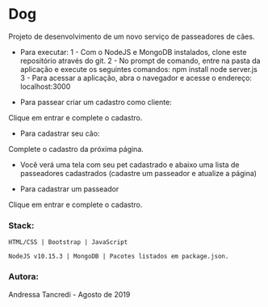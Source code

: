 # Dog
Projeto de desenvolvimento de um novo serviço de passeadores de cães.

* Para executar:
1 - Com o NodeJS e MongoDB instalados, clone este repositório através do git.
2 - No prompt de comando, entre na pasta da aplicação e execute os seguintes comandos:
npm install
node server.js
3 - Para acessar a aplicação, abra o navegador e acesse o endereço:
localhost:3000

* Para passear criar um cadastro como cliente:

Clique em entrar e complete o cadastro.

* Para cadastrar seu cão:

Complete o cadastro da próxima página.

* Você verá uma tela com seu pet cadastrado e abaixo uma lista de passeadores cadastrados (cadastre um passeador e atualize a página)

* Para cadastrar um passeador

Clique em entrar e complete o cadastro. 

### Stack: ###

`HTML/CSS | Bootstrap | JavaScript`

`NodeJS v10.15.3 | MongoDB | Pacotes listados em package.json.`

### Autora: ### 
Andressa Tancredi - Agosto de 2019
